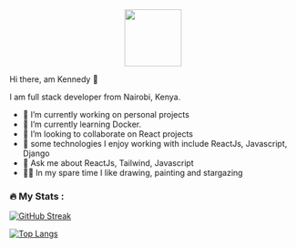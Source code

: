 <div id="header" align="center">
  <img src="https://media.giphy.com/media/lP8xu5t2DLGG045H8F/giphy.gif" width="100"/>
</div>


  Hi there, am Kennedy 👋 


 I am full stack developer from Nairobi, Kenya.
 - 🔭 I’m currently working on personal projects
 - 🌱 I’m currently learning Docker.
 - 👯 I’m looking to collaborate on React projects
 - 🧰 some technologies I enjoy working with include ReactJs, Javascript, Django
 - 💬 Ask me about ReactJs, Tailwind, Javascript
 - 🤸‍♂️ In my spare time I like drawing, painting and stargazing 

<!--
**kennedybabu/kennedybabu** is a ✨ _special_ ✨ repository because its `README.md` (this file) appears on your GitHub profile.

Here are some ideas to get you started:

- 🔭 I’m currently working on...
- 🌱 I’m currently learning Docker ...
- 👯 I’m looking to collaborate on ...
- 🤔 I’m looking for help with ...
- 💬 Ask me about ...
- 📫 How to reach me: ...
- 😄 Pronouns: ...
- ⚡ Fun fact: ...
-->
### :fire: My Stats :
[![GitHub Streak](https://streak-stats.demolab.com/?user=kennedybabu)](https://git.io/streak-stats)

[![Top Langs](https://github-readme-stats.vercel.app/api/top-langs/?username=kennedybabu&layout=compact&theme=vision-friendly-dark)](https://github.com/anuraghazra/github-readme-stats)
